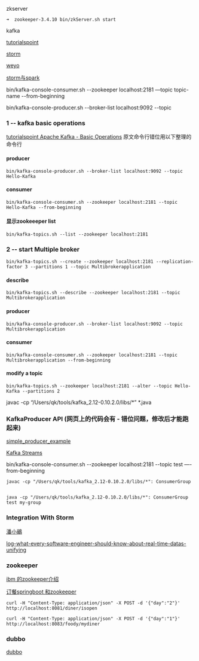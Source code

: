 zkserver

	➜  zookeeper-3.4.10 bin/zkServer.sh start

kafka

[tutorialspoint](https://www.tutorialspoint.com/apache_kafka/apache_kafka_basic_operations.htm)

[storm](http://dataunion.org/3489.html)

[weyo](http://weyo.me/tag/shi-shi-ji-suan.html)

[storm与spark](http://dataunion.org/3489.html)

bin/kafka-console-consumer.sh --zookeeper localhost:2181 —topic topic-name --from-beginning

bin/kafka-console-producer.sh --broker-list localhost:9092 --topic

### 1 -- kafka basic operations

[tutorialspoint Apache Kafka - Basic Operations](https://www.tutorialspoint.com/apache_kafka/apache_kafka_basic_operations.htm) 原文命令行错位用以下整理的命令行

#### producer

	bin/kafka-console-producer.sh --broker-list localhost:9092 --topic Hello-Kafka

#### consumer

	bin/kafka-console-consumer.sh --zookeeper localhost:2181 --topic Hello-Kafka --from-beginning

#### 显示zookeeeper list
	bin/kafka-topics.sh --list --zookeeper localhost:2181

### 2 -- start Multiple broker

	bin/kafka-topics.sh --create --zookeeper localhost:2181 --replication-factor 3 --partitions 1 --topic Multibrokerapplication

#### describe 	

	bin/kafka-topics.sh --describe --zookeeper localhost:2181 --topic Multibrokerapplication

#### producer

	bin/kafka-console-producer.sh --broker-list localhost:9092 --topic Multibrokerapplication

#### consumer

	bin/kafka-console-consumer.sh --zookeeper localhost:2181 --topic Multibrokerapplication --from-beginning

#### modify a topic

	bin/kafka-topics.sh --zookeeper localhost:2181 --alter --topic Hello-Kafka --partitions 2

javac -cp “/Users/qk/tools/kafka_2.12-0.10.2.0/libs/*” *.java

### KafkaProducer API (网页上的代码会有 - 错位问题，修改后才能跑起来)

[simple_producer_example](https://www.tutorialspoint.com/apache_kafka/apache_kafka_simple_producer_example.htm)

[Kafka Streams](http://www.cnblogs.com/devos/p/5616086.html)

 bin/kafka-console-consumer.sh --zookeeper localhost:2181 --topic test —-from-beginning

	javac -cp "/Users/qk/tools/kafka_2.12-0.10.2.0/libs/*": ConsumerGroup


	java -cp "/Users/qk/tools/kafka_2.12-0.10.2.0/libs/*": ConsumerGroup test my-group

### Integration With Storm

[潘小鶸](https://blog.jamespan.me)

[log-what-every-software-engineer-should-know-about-real-time-datas-unifying](https://github.com/oldratlee/translations/blob/master/log-what-every-software-engineer-should-know-about-real-time-datas-unifying/part1-what-is-a-log.md#数据库中的日志)


### zookeeper

[ibm 的zookeeper介绍](https://www.ibm.com/developerworks/cn/opensource/os-cn-zookeeper/)

[订餐springboot 和zookeeper](http://www.algoclinic.com/micro-services-example-with-spring-boot-and-zookeeper.html)

	curl -H "Content-Type: application/json" -X POST -d '{"day":"2"}' http://localhost:8081/diner/isopen
	
	curl -H "Content-Type: application/json" -X POST -d '{"day":"1"}' http://localhost:8083/foody/mydiner


### dubbo

[dubbo](http://blog.csdn.net/lfsf802/article/details/45399045)
